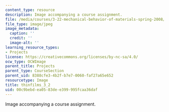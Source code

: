 ```yaml
---
content_type: resource
description: Image accompanying a course assignment.
file: /media/courses/3-22-mechanical-behavior-of-materials-spring-2008/00c9bebdea0583dee399995fcaa36daf_thinfilms_3_2.jpg
file_type: image/jpeg
image_metadata:
  caption: ''
  credit: ''
  image-alt: ''
learning_resource_types:
- Projects
license: https://creativecommons.org/licenses/by-nc-sa/4.0/
ocw_type: OCWImage
parent_title: Projects
parent_type: CourseSection
parent_uid: 8388cfe3-4b2f-b7e7-0060-faf27a65e652
resourcetype: Image
title: thinfilms_3_2
uid: 00c9bebd-ea05-83de-e399-995fcaa36daf
---
```

Image accompanying a course assignment.